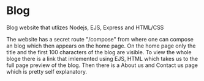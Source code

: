 # Blog

Blog website that utlizes Nodejs, EJS, Express and HTML/CSS

The website has a secret route "/compose" from where one can compose an blog which then appears on the home page.
On the home page only the title and the first 100 characters of the blog are visible.
To view the whole bloge there is a link that imlemented using EJS, HTML which takes us to the full page preview of the blog.
Then there is a About us and Contact us page which is pretty self explanatory.
